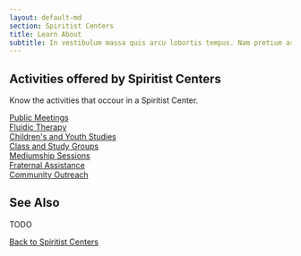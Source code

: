 ```yaml
---
layout: default-md
section: Spiritist Centers
title: Learn About
subtitle: In vestibulum massa quis arcu lobortis tempus. Nam pretium arcu in odio vulputate luctus.
---
```


## Activities offered by Spiritist Centers
Know the activities that occour in a Spiritist Center.

[Public Meetings](public-meetings)  
[Fluidic Therapy](fluidic-therapy)  
[Children's and Youth Studies](children-youth-studies)  
[Class and Study Groups](study-groups)  
[Mediumship Sessions](mediumship-sessions)  
[Fraternal Assistance](fraternal-assistance)  
[Community Outreach](community-outreach) 



## See Also
TODO

<a href="/spiritism/centers" class="button">Back to Spiritist Centers</a>
